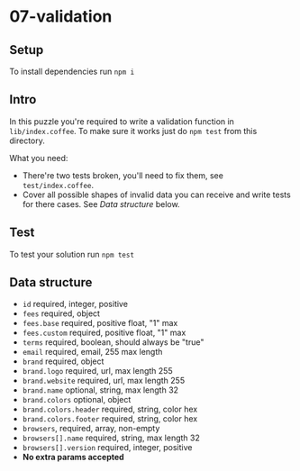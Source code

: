 # 07-validation

## Setup

To install dependencies run `npm i`

## Intro

In this puzzle you're required to write a validation function in `lib/index.coffee`. To make sure it works just do `npm test` from this directory. 

What you need: 
 - There're two tests broken, you'll need to fix them, see `test/index.coffee`.
 - Cover all possible shapes of invalid data you can receive and write tests for there cases. See *Data structure* below.

## Test

To test your solution run `npm test`


## Data structure

 - `id` required, integer, positive
 - `fees` required, object
 - `fees.base` required, positive float, "1" max
 - `fees.custom` required, positive float, "1" max
 - `terms` required, boolean, should always be "true"
 - `email` required, email, 255 max length
 - `brand` required, object
 - `brand.logo` required, url, max length 255
 - `brand.website` required, url, max length 255
 - `brand.name` optional, string, max length 32
 - `brand.colors` optional, object
 - `brand.colors.header` required, string, color hex
 - `brand.colors.footer` required, string, color hex
 - `browsers`, required, array, non-empty
 - `browsers[].name` required, string, max length 32
 - `browsers[].version` required, integer, positive
 - **No extra params accepted**




